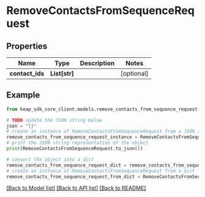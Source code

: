 # RemoveContactsFromSequenceRequest


## Properties

Name | Type | Description | Notes
------------ | ------------- | ------------- | -------------
**contact_ids** | **List[str]** |  | [optional] 

## Example

```python
from keap_sdk_core_client.models.remove_contacts_from_sequence_request import RemoveContactsFromSequenceRequest

# TODO update the JSON string below
json = "{}"
# create an instance of RemoveContactsFromSequenceRequest from a JSON string
remove_contacts_from_sequence_request_instance = RemoveContactsFromSequenceRequest.from_json(json)
# print the JSON string representation of the object
print(RemoveContactsFromSequenceRequest.to_json())

# convert the object into a dict
remove_contacts_from_sequence_request_dict = remove_contacts_from_sequence_request_instance.to_dict()
# create an instance of RemoveContactsFromSequenceRequest from a dict
remove_contacts_from_sequence_request_from_dict = RemoveContactsFromSequenceRequest.from_dict(remove_contacts_from_sequence_request_dict)
```
[[Back to Model list]](../README.md#documentation-for-models) [[Back to API list]](../README.md#documentation-for-api-endpoints) [[Back to README]](../README.md)


